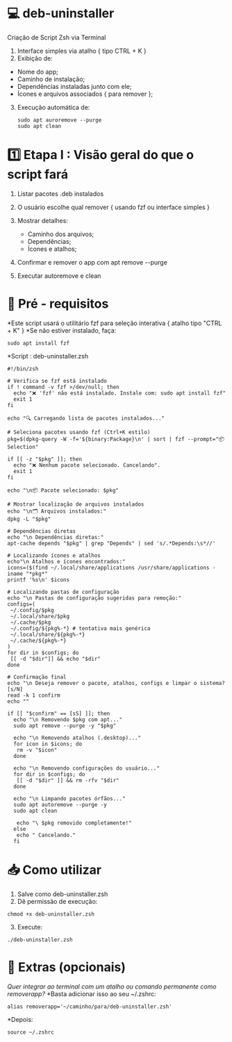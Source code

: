 # 💻 deb-uninstaller

Criação de Script Zsh via Terminal

  1. Interface simples via atalho { tipo CTRL + K }
  2.  Exibição de:

   - Nome do app;
   - Caminho de instalação;
   - Dependências instaladas junto com ele;
   - Ícones e arquivos associados { para remover };

  3. Execução automática de:

         sudo apt auroremove --purge
         sudo apt clean

# 1️⃣ Etapa I : Visão geral do que o script fará

  1. Listar pacotes .deb instalados
  2. O usuário escolhe qual remover { usando fzf ou interface simples }
  3. Mostrar detalhes:

     - Caminho dos arquivos;
     - Dependências;
     - Ícones e atalhos;
    
  4. Confirmar e remover o app com apt remove --purge
  5. Executar autoremove e clean

# 📑 Pré - requisitos

*Este script usará o utilitário fzf para seleção interativa { atalho tipo "CTRL + K" }
*Se não estiver instalado, faça:

    sudo apt install fzf

*Script : deb-uninstaller.zsh

    #!/bin/zsh

    # Verifica se fzf está instalado
    if ! command -v fzf >/dev/null; then
      echo "❌️ 'fzf' não está instalado. Instale com: sudo apt install fzf"
      exit 1
    fi

    echo "🔍 Carregando lista de pacotes instalados..."

    # Seleciona pacotes usando fzf (Ctrl+K estilo)
    pkg=$(dpkg-query -W -f='${binary:Package}\n' | sort | fzf --prompt="📦 Selection"

    if [[ -z "$pkg" ]]; then
      echo "❌️ Nenhum pacote selecionado. Cancelando".
      exit 1
    fi

    echo "\n📦 Pacote selecionado: $pkg"

    # Mostrar localização de arquivos instalados
    echo "\n🗂 Arquivos instalados:"
    dpkg -L "$pkg"

    # Dependências diretas
    echo "\n Dependências diretas:"
    apt-cache depends "$pkg" | grep "Depends" | sed 's/.*Depends:\s*//'

    # Localizando ícones e atalhos
    echo"\n Atalhos e ícones encontrados:"
    icons=($(find ~/.local/share/applications /usr/share/applications -iname "*pkg*"
    printf '%s\n' $icons

    # Localizando pastas de configuração
    echo "\n Pastas de configuração sugeridas para remoção:"
    configs=(
     ~/.config/$pkg
     ~/.local/share/$pkg
     ~/.cache/$pkg
     ~/.config/${pkg%-*} # tentativa mais genérica
     ~/.local/share/${pkg%-*}
     ~/.cache/${pkg%-*}
    )
    for dir in $configs; do
     [[ -d "$dir"]] && echo "$dir"
    done

    # Confirmação final
    echo "\n Deseja remover o pacote, atalhos, configs e limpar o sistema? [s/N]
    read -k 1 confirm
    echo ""

    if [[ "$confirm" == [sS] ]]; then
      echo "\n Removendo $pkg com apt..."
      sudo apt remove --purge -y "$pkg"

      echo "\n Removendo atalhos (.desktop)..."
      for icon in $icons; do
       rm -v "$icon"
      done

      echo "\n Removendo configurações do usuário..."
      for dir in $configs; do
       [[ -d "$dir" ]] && rm -rfv "$dir"
      done

      echo "\n Limpando pacotes órfãos..."
      sudo apt autoremove --purge -y
      sudo apt clean

       echo "\ $pkg removido completamente!"
      else
       echo " Cancelando."
      fi

# 📥 Como utilizar

  1. Salve como deb-uninstaller.zsh
  2. Dê permissão de execução:

    chmod +x deb-uninstaller.zsh

  3. Execute:

    ./deb-uninstaller.zsh

# 📰 Extras (opcionais)

*Quer integrar ao terminal com um atalho ou comando permanente como removerapp?*
*Basta adicionar isso ao seu ~/.zshrc:

    alias removerapp='~/caminho/para/deb-uninstaller.zsh'

*Depois:

    source ~/.zshrc
